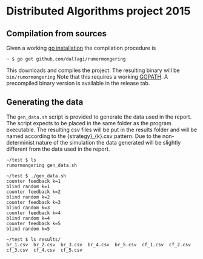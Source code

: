 # Distributed Algorithms project 2015

## Compilation from sources

Given a working [go installation](http://golang.org/doc/install) the compilation procedure is

    ~ $ go get github.com/dallagi/rumormongering

This downloads and compiles the project. The resulting binary will be ```bin/rumormongering```
Note that this requires a working [GOPATH](https://golang.org/doc/code.html#GOPATH).
A precompiled binary version is available in the release tab.

## Generating the data

The ```gen_data.sh``` script is provided to generate the data used in the report.
The script expects to be placed in the same folder as the program executable.
The resulting csv files will be put in the results folder and will be named according to the {strategy}_{k}.csv pattern.
Due to the non-determinist nature of the simulation the data generated will be slightly different from the data used in the report.

    ~/test $ ls
    rumormongering gen_data.sh

    ~/test $ ./gen_data.sh
    counter feedback k=1
    blind random k=1
    counter feedback k=2
    blind random k=2
    counter feedback k=3
    blind random k=3
    counter feedback k=4
    blind random k=4
    counter feedback k=5
    blind random k=5

    ~/test $ ls results/
    br_1.csv  br_2.csv  br_3.csv  br_4.csv  br_5.csv  cf_1.csv  cf_2.csv  cf_3.csv  cf_4.csv  cf_5.csv
    
